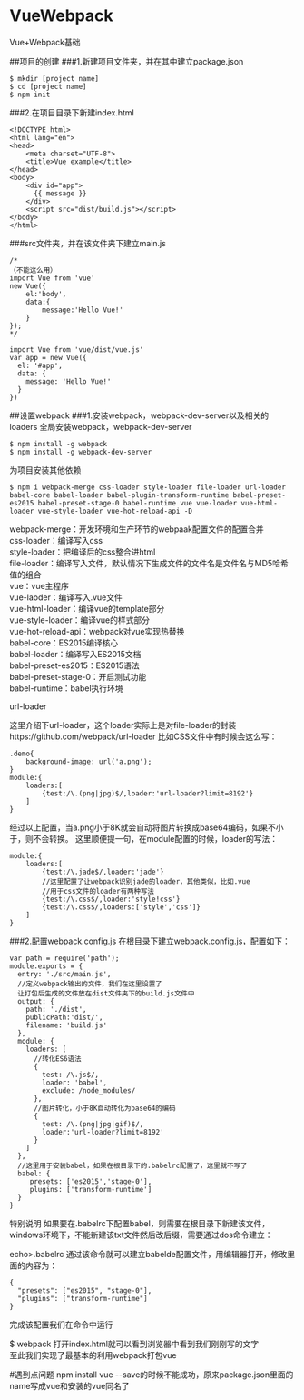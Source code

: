 # VueWebpack
Vue+Webpack基础


##项目的创建
###1.新建项目文件夹，并在其中建立package.json
```
$ mkdir [project name]
$ cd [project name]
$ npm init
```
###2.在项目目录下新建index.html
```
<!DOCTYPE html>
<html lang="en">
<head>
    <meta charset="UTF-8">
    <title>Vue example</title>
</head>
<body>
    <div id="app">
      {{ message }}
    </div>
    <script src="dist/build.js"></script>
</body>
</html>
```
###src文件夹，并在该文件夹下建立main.js

```
/*
（不能这么用）
import Vue from 'vue'
new Vue({
    el:'body',
    data:{
        message:'Hello Vue!'
    }
});
*/

import Vue from 'vue/dist/vue.js'
var app = new Vue({
  el: '#app',
  data: {
    message: 'Hello Vue!'
  }
})
```
##设置webpack
###1.安装webpack，webpack-dev-server以及相关的loaders
全局安装webpack，webpack-dev-server
```
$ npm install -g webpack
$ npm install -g webpack-dev-server
```
为项目安装其他依赖
```
$ npm i webpack-merge css-loader style-loader file-loader url-loader babel-core babel-loader babel-plugin-transform-runtime babel-preset-es2015 babel-preset-stage-0 babel-runtime vue vue-loader vue-html-loader vue-style-loader vue-hot-reload-api -D
```
webpack-merge：开发环境和生产环节的webpaak配置文件的配置合并<br/>
css-loader：编译写入css<br/>
style-loader：把编译后的css整合进html<br/>
file-loader：编译写入文件，默认情况下生成文件的文件名是文件名与MD5哈希值的组合<br/>
vue：vue主程序<br/>
vue-laoder：编译写入.vue文件<br/>
vue-html-loader：编译vue的template部分<br/>
vue-style-loader：编译vue的样式部分<br/>
vue-hot-reload-api：webpack对vue实现热替换<br/>
babel-core：ES2015编译核心<br/>
babel-loader：编译写入ES2015文档<br/>
babel-preset-es2015：ES2015语法<br/>
babel-preset-stage-0：开启测试功能<br/>
babel-runtime：babel执行环境<br/>

url-loader

这里介绍下url-loader，这个loader实际上是对file-loader的封装https://github.com/webpack/url-loader
比如CSS文件中有时候会这么写：
```
.demo{
    background-image: url('a.png');
}
module:{
    loaders:[
        {test:/\.(png|jpg)$/,loader:'url-loader?limit=8192'}
    ]
}
```
经过以上配置，当a.png小于8K就会自动将图片转换成base64编码，如果不小于，则不会转换。
这里顺便提一句，在module配置的时候，loader的写法：
```
module:{
    loaders:[
        {test:/\.jade$/,loader:'jade'}
        //这里配置了让webpack识别jade的loader，其他类似，比如.vue
        //用于css文件的loader有两种写法
        {test:/\.css$/,loader:'style!css'}
        {test:/\.css$/,loaders:['style','css']}
    ]
}
```
###2.配置webpack.config.js
在根目录下建立webpack.config.js，配置如下：
```
var path = require('path');
module.exports = {
  entry: './src/main.js',
  //定义webpack输出的文件，我们在这里设置了
  让打包后生成的文件放在dist文件夹下的build.js文件中
  output: {
    path: './dist',
    publicPath:'dist/',
    filename: 'build.js'
  },
  module: {
    loaders: [
      //转化ES6语法
      {
        test: /\.js$/,
        loader: 'babel',
        exclude: /node_modules/
      },
      //图片转化，小于8K自动转化为base64的编码
      {
        test: /\.(png|jpg|gif)$/,
        loader:'url-loader?limit=8192'
      }
    ]
  },
  //这里用于安装babel，如果在根目录下的.babelrc配置了，这里就不写了
  babel: {
     presets: ['es2015','stage-0'],
     plugins: ['transform-runtime']
  }
}
```
特别说明
如果要在.babelrc下配置babel，则需要在根目录下新建该文件，windows环境下，不能新建该txt文件然后改后缀，需要通过dos命令建立：

echo>.babelrc
通过该命令就可以建立babelde配置文件，用编辑器打开，修改里面的内容为：
```
{
  "presets": ["es2015", "stage-0"],
  "plugins": ["transform-runtime"]
}
```
完成该配置我们在命令中运行

$ webpack
打开index.html就可以看到浏览器中看到我们刚刚写的文字  
至此我们实现了最基本的利用webpack打包vue


#遇到点问题
npm install vue --save的时候不能成功，原来package.json里面的name写成vue和安装的vue同名了
